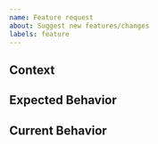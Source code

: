 ```yaml
---
name: Feature request
about: Suggest new features/changes
labels: feature
---
```

<!-- Your feature request may already be reported! -->
<!-- Please search in the [issues](https://github.com/coditory/logback-filters/issues) before creating a new one. -->

## Context
<!--- What are you trying to accomplish? -->
<!--- Providing context helps us come up with a solution that is most useful in the real world -->

## Expected Behavior
<!--- If you're suggesting a change/improvement, tell us how it should work -->
<!--- Propose a solution -->

## Current Behavior
<!--- If suggesting a change/improvement, explain the difference from the current behavior if it exists -->
